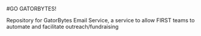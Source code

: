 #GO GATORBYTES!

Repository for GatorBytes Email Service, a service to allow FIRST teams to automate and facilitate outreach/fundraising